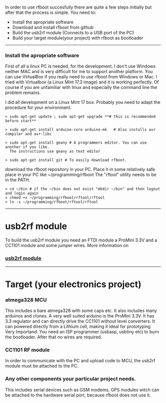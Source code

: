 
In order to use rfboot succesfully there are quite a few steps initially but after that
the process is simple.
You need to:
- Install the apropriate software
- Download and install rfboot from github
- Build the usb2rf module (Connects to a USB port of the PC) 
- Build your target module(your project) with rfboot as bootloader

***

### Install the apropriate software
First of all a linux PC is needed, for the development. I don't use Windows neither MAC
and is very difficult for me to support another platform. You can use VirtualBox if
you really need to use rfboot from Windows or Mac. 
I tried with Virtualbox (a Linux Mint 17.3 image) and it is working perfectly.
Of course if you are unfamiliar
with linux and especially the command line the problem remains.

I did all development on a Linux Mint 17 box. Probably you need to adapt the procedure for your
environment.

```
> sudo apt-get update ; sudo apt-get upgrade **# this is recommended before start**

> sudo apt-get install arduino-core arduino-mk   # Also installs avr compiler and avr-libc

> sudo apt-get install geany # A programmers editor. You can use another if you like.
  The instructions use geany as text editor

> sudo apt-get install git # To easily download rfboot.
```

download the rfboot repository in your PC. Place it in some relatively safe place in your
PC like ~/programming/rfboot
The "rftool" utility needs to be in the PATH.
```
> cd ~/bin # if the ~/bin does not exist "mkdir ~/bin" and then logout and login again
> chmod +x ~/programming/rfboot/rftool/rftool
> ln -s ~/programming/rfboot/rftool/rftool
```
***

# usb2rf module

To build the usb2rf module you need an FTDI module a ProMini 3.3V and a CC1101 module and some jumper wires.
More information on 
### [usb2rf module](https://github.com/pkarsy/rfboot/wiki/Building-the-usb2rf-module)

***

# Target (your electronics project)

### atmega328 MCU
This  includes a bare atmega328 with some caps etc. It also includes
many arduinos and clones. A very well suited arduino is the ProMini 3.3V. It has 3.3 regulator and can directly drive the CC1101 without level converters. It can powered directly from a Lithium cell, making it ideal for prototyping
Very Importand: You need an ISP programmer (usbasp, usbtiny etc) to burn the bootloader. After that no wires are required.

### CC1101 RF module
In order to communicate with the PC and upload code to MCU, the usb2rf module must be attached to the PC.

### Any other components your particular project needs.
This includes serial devices such as GSM modems, GPS modules witch can be attached to the hardware serial port, because rfboot does not use it.


